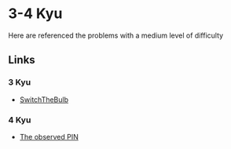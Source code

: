 # 3-4 Kyu

Here are referenced the problems with a medium level of difficulty

## Links

### 3 Kyu

- [SwitchTheBulb](https://www.codewars.com/kata/5a96064cfd57777828000187 "SwitchTheBulb")

### 4 Kyu

- [The observed PIN](https://www.codewars.com/kata/5263c6999e0f40dee200059d "The observed PIN")
